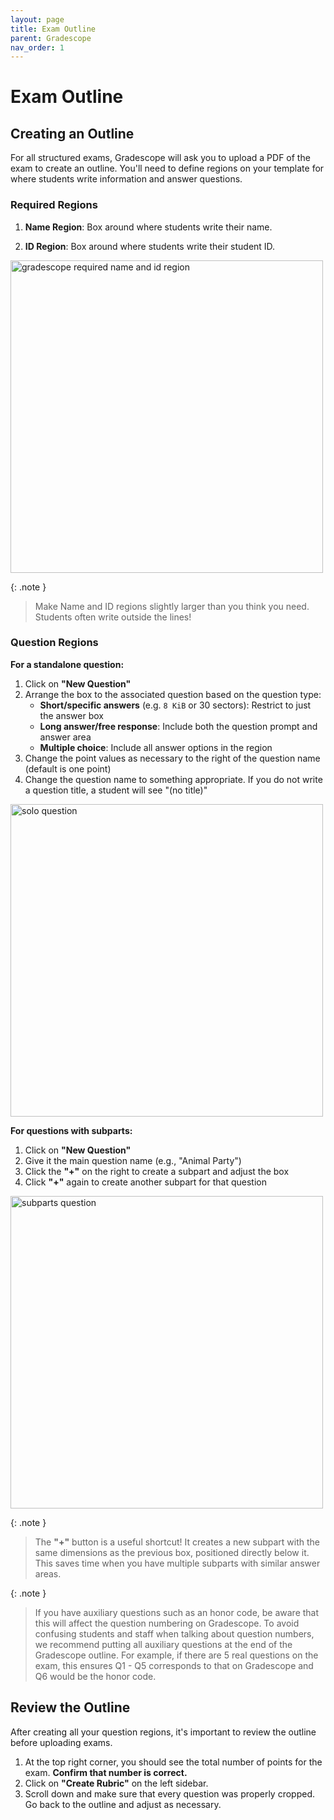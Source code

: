 ```yaml
---
layout: page
title: Exam Outline
parent: Gradescope
nav_order: 1
---
```


# Exam Outline

## Creating an Outline

For all structured exams, Gradescope will ask you to upload a PDF of the exam to create an outline. You'll need to define regions on your template for where students write information and answer questions.

### Required Regions

1. **Name Region**: Box around where students write their name.

2. **ID Region**: Box around where students write their student ID.

<img src="{{ site.baseurl }}/assets/images/gradescope/name-id.png" width="500px" alt="gradescope required name and id region">

{: .note }
> Make Name and ID regions slightly larger than you think you need. Students often write outside the lines!

### Question Regions

**For a standalone question:**

1. Click on **"New Question"**
2. Arrange the box to the associated question based on the question type:
   - **Short/specific answers** (e.g. `8 KiB` or 30 sectors): Restrict to just the answer box
   - **Long answer/free response**: Include both the question prompt and answer area
   - **Multiple choice**: Include all answer options in the region
3. Change the point values as necessary to the right of the question name (default is one point)
4. Change the question name to something appropriate. If you do not write a question title, a student will see "(no title)"

<img src="{{ site.baseurl }}/assets/images/gradescope/solo-question.png" width="500px" alt="solo question">

**For questions with subparts:**

1. Click on **"New Question"**
2. Give it the main question name (e.g., "Animal Party")
3. Click the **"+"** on the right to create a subpart and adjust the box
4. Click **"+"** again to create another subpart for that question

<img src="{{ site.baseurl }}/assets/images/gradescope/subparts.png" width="500px" alt="subparts question">

{: .note }
> The **"+"** button is a useful shortcut! It creates a new subpart with the same dimensions as the previous box, positioned directly below it. This saves time when you have multiple subparts with similar answer areas.

{: .note }
> If you have auxiliary questions such as an honor code, be aware that this will affect the question numbering on Gradescope. To avoid confusing students and staff when talking about question numbers, we recommend putting all auxiliary questions at the end of the Gradescope outline. For example, if there are 5 real questions on the exam, this ensures Q1 - Q5 corresponds to that on Gradescope and Q6 would be the honor code.

## Review the Outline

After creating all your question regions, it's important to review the outline before uploading exams.

1. At the top right corner, you should see the total number of points for the exam. **Confirm that number is correct.**
2. Click on **"Create Rubric"** on the left sidebar.
3. Scroll down and make sure that every question was properly cropped. Go back to the outline and adjust as necessary.
